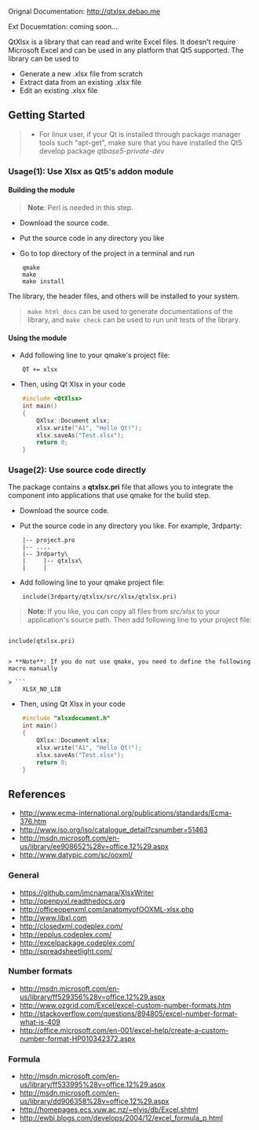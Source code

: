 Orignal Documentation: http://qtxlsx.debao.me

Ext Docuemtation: coming soon...

QtXlsx is a library that can read and write Excel files. It doesn't require Microsoft Excel and can be used in any platform that Qt5 supported.
The library can be used to

* Generate a new .xlsx file from scratch
* Extract data from an existing .xlsx file
* Edit an existing .xlsx file
 
## Getting Started

> * For linux user, if your Qt is installed through package manager tools such "apt-get", make sure that you have installed the Qt5 develop package *qtbase5-private-dev*

### Usage(1): Use Xlsx as Qt5's addon module

#### Building the module

> **Note**: Perl is needed in this step.

* Download the source code.

* Put the source code in any directory you like

* Go to top directory of the project in a terminal and run

```
    qmake
    make
    make install
```

The library, the header files, and others will be installed to your system.

> ```make html_docs``` can be used to generate documentations of the library, and ```make check``` can be used to run unit tests of the library.

#### Using the module

* Add following line to your qmake's project file:

```
    QT += xlsx
```

* Then, using Qt Xlsx in your code

```cpp
    #include <QtXlsx>
    int main()
    {
        QXlsx::Document xlsx;
        xlsx.write("A1", "Hello Qt!");
        xlsx.saveAs("Test.xlsx");
        return 0;
    }
```

### Usage(2): Use source code directly

The package contains a **qtxlsx.pri** file that allows you to integrate the component into applications that use qmake for the build step.

* Download the source code.

* Put the source code in any directory you like. For example, 3rdparty:

```
    |-- project.pro
    |-- ....
    |-- 3rdparty\
    |     |-- qtxlsx\
    |     |
```

* Add following line to your qmake project file:

```
    include(3rdparty/qtxlsx/src/xlsx/qtxlsx.pri)
```

> **Note**: If you like, you can copy all files from *src/xlsx* to your application's source path. Then add following line to your project file:

> ```
    include(qtxlsx.pri)
```

> **Note**: If you do not use qmake, you need to define the following macro manually

> ```
    XLSX_NO_LIB
```


* Then, using Qt Xlsx in your code

```cpp
    #include "xlsxdocument.h"
    int main()
    {
        QXlsx::Document xlsx;
        xlsx.write("A1", "Hello Qt!");
        xlsx.saveAs("Test.xlsx");
        return 0;
    }
```

## References

* http://www.ecma-international.org/publications/standards/Ecma-376.htm
* http://www.iso.org/iso/catalogue_detail?csnumber=51463
* http://msdn.microsoft.com/en-us/library/ee908652%28v=office.12%29.aspx
* http://www.datypic.com/sc/ooxml/

### General

* https://github.com/jmcnamara/XlsxWriter
* http://openpyxl.readthedocs.org
* http://officeopenxml.com/anatomyofOOXML-xlsx.php
* http://www.libxl.com
* http://closedxml.codeplex.com/
* http://epplus.codeplex.com/
* http://excelpackage.codeplex.com/
* http://spreadsheetlight.com/

### Number formats

* http://msdn.microsoft.com/en-us/library/ff529356%28v=office.12%29.aspx
* http://www.ozgrid.com/Excel/excel-custom-number-formats.htm
* http://stackoverflow.com/questions/894805/excel-number-format-what-is-409
* http://office.microsoft.com/en-001/excel-help/create-a-custom-number-format-HP010342372.aspx

### Formula

* http://msdn.microsoft.com/en-us/library/ff533995%28v=office.12%29.aspx
* http://msdn.microsoft.com/en-us/library/dd906358%28v=office.12%29.aspx
* http://homepages.ecs.vuw.ac.nz/~elvis/db/Excel.shtml
* http://ewbi.blogs.com/develops/2004/12/excel_formula_p.html
